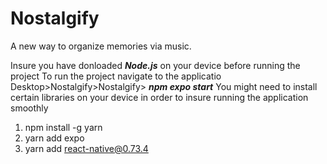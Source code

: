 # Nostalgify
A new way to organize memories via music.

Insure you have donloaded ***Node.js*** on your device before running the project
To run the project navigate to the applicatio Desktop>Nostalgify>Nostalgify> ***npm expo start***
You might need to install certain libraries on your device in order to insure running the application smoothly
1) npm install -g yarn
2) yarn add expo
3) yarn add react-native@0.73.4
